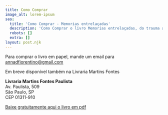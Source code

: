 ```yaml
---
title: Como Comprar
image_alt: lorem-ipsum
seo:
  title: 'Como Comprar - Memorias entrelaçadas'
  description: 'Como Comprar o livro Memorias entrelaçadas, do trauma ao empoderamento por Anna Maria Del Fiorentino'
  robots: []
  extra: []
layout: post.njk
---
```


Para comprar o livro em papel, mande um email para <a href="mailto:annadfiorentino@gmail.com">annadfiorentino@gmail.com</a>

Em breve disponível também na Livraria Martins Fontes

<b>Livraria Martins Fontes Paulista</b><br/>
 Av. Paulista, 509<br/>
 São Paulo, SP<br/>
 CEP 01311-910

 <a class="button" href="/public/eBook_Memorias_Entrelacadas.pdf">Baixe gratuitamente aqui o livro em pdf</a>
